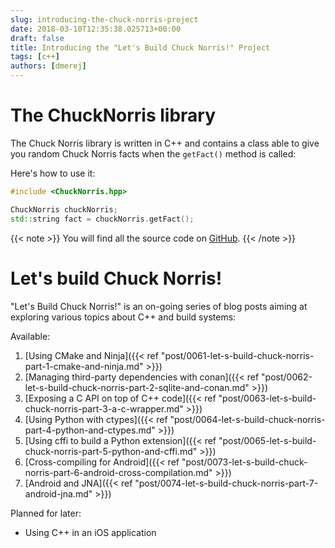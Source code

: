 ```yaml
---
slug: introducing-the-chuck-norris-project
date: 2018-03-10T12:35:38.025713+00:00
draft: false
title: Introducing the "Let's Build Chuck Norris!" Project
tags: [c++]
authors: [dmerej]
---
```


# The ChuckNorris library

The Chuck Norris library is written in C++ and contains a class able to give you random Chuck Norris facts when the `getFact()` method is called:

Here's how to use it:

```c++
#include <ChuckNorris.hpp>

ChuckNorris chuckNorris;
std::string fact = chuckNorris.getFact();
```

{{< note >}}
You will find all the source code on [GitHub](https://github.com/dmerejkowsky/chucknorris).
{{< /note >}}


# Let's build Chuck Norris!

"Let's Build Chuck Norris!" is an on-going series of blog posts aiming at exploring various topics about C++ and build systems:

Available:

1. [Using CMake and Ninja]({{< ref "post/0061-let-s-build-chuck-norris-part-1-cmake-and-ninja.md" >}})
2. [Managing third-party dependencies with conan]({{< ref "post/0062-let-s-build-chuck-norris-part-2-sqlite-and-conan.md" >}})
3. [Exposing a C API on top of C++ code]({{< ref "post/0063-let-s-build-chuck-norris-part-3-a-c-wrapper.md" >}})
4. [Using Python with ctypes]({{< ref "post/0064-let-s-build-chuck-norris-part-4-python-and-ctypes.md" >}})
5. [Using cffi to build a Python extension]({{< ref "post/0065-let-s-build-chuck-norris-part-5-python-and-cffi.md" >}})
6. [Cross-compiling for Android]({{< ref "post/0073-let-s-build-chuck-norris-part-6-android-cross-compilation.md" >}})
7. [Android and JNA]({{< ref "post/0074-let-s-build-chuck-norris-part-7-android-jna.md" >}})

Planned for later:

* Using C++ in an iOS application
